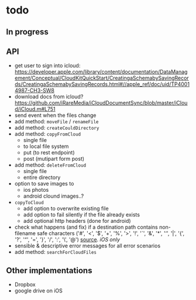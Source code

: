 # todo

## In progress
 
## API

 * get user to sign into icloud: https://developer.apple.com/library/content/documentation/DataManagement/Conceptual/CloudKitQuickStart/CreatingaSchemabySavingRecords/CreatingaSchemabySavingRecords.html#//apple_ref/doc/uid/TP40014987-CH3-SW8
 * download docs from icloud? https://github.com/iRareMedia/iCloudDocumentSync/blob/master/iCloud/iCloud.m#L751
 * send event when the files change
 * add method: `moveFile` / `renameFile`
 * add method: `createCouldDirectory`
 * add method: `copyFromCloud`
   * single file
   * to local file system
   * put (to rest endpoint)
   * post (mutipart form post)
 * add method: `deleteFromCloud`
   * single file
   * entire directory
 * option to save images to 
   * ios photos
   * android clound images..?
 * `copyToCloud`
   * add option to overwrite existing file 
   * add option to fail silently if the file already exists
   * add optional http headers (done for android)
 * check what happens (and fix) if a destination path contains non-filename safe characters ('#', '<', '$', '+', '%', '>', '!', '`', '&', '*', '‘', '|', '{', '?', '“', '=', '}', '/', ':', '\\', '@') [source](http://www.mtu.edu/umc/services/digital/writing/characters-avoid/).  _iOS only_
 * sensible & descriptive error messages for all error scenarios
 * add method: `searchForCloudFiles`
 
## Other implementations
 
 * Dropbox
 * google drive on iOS
